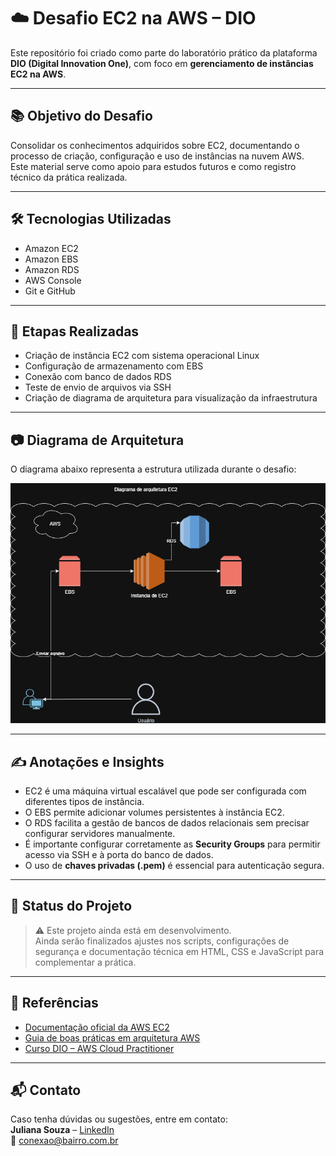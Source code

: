 # ☁️ Desafio EC2 na AWS – DIO

Este repositório foi criado como parte do laboratório prático da plataforma **DIO (Digital Innovation One)**, com foco em **gerenciamento de instâncias EC2 na AWS**.

---

## 📚 Objetivo do Desafio

Consolidar os conhecimentos adquiridos sobre EC2, documentando o processo de criação, configuração e uso de instâncias na nuvem AWS.  
Este material serve como apoio para estudos futuros e como registro técnico da prática realizada.

---

## 🛠️ Tecnologias Utilizadas

- Amazon EC2  
- Amazon EBS  
- Amazon RDS  
- AWS Console  
- Git e GitHub  

---

## 📌 Etapas Realizadas

- Criação de instância EC2 com sistema operacional Linux
- Configuração de armazenamento com EBS
- Conexão com banco de dados RDS
- Teste de envio de arquivos via SSH
- Criação de diagrama de arquitetura para visualização da infraestrutura

---

## 📷 Diagrama de Arquitetura

O diagrama abaixo representa a estrutura utilizada durante o desafio:

![Diagrama EC2](images/diagrama-ec2.png)

---

## ✍️ Anotações e Insights

- EC2 é uma máquina virtual escalável que pode ser configurada com diferentes tipos de instância.
- O EBS permite adicionar volumes persistentes à instância EC2.
- O RDS facilita a gestão de bancos de dados relacionais sem precisar configurar servidores manualmente.
- É importante configurar corretamente as **Security Groups** para permitir acesso via SSH e à porta do banco de dados.
- O uso de **chaves privadas (.pem)** é essencial para autenticação segura.

---

## 🚧 Status do Projeto

> ⚠️ Este projeto ainda está em desenvolvimento.  
Ainda serão finalizados ajustes nos scripts, configurações de segurança e documentação técnica em HTML, CSS e JavaScript para complementar a prática.

---

## 📎 Referências

- [Documentação oficial da AWS EC2](https://docs.aws.amazon.com/ec2/)
- [Guia de boas práticas em arquitetura AWS](https://aws.amazon.com/architecture/)
- [Curso DIO – AWS Cloud Practitioner](https://www.dio.me)

---

## 📬 Contato

Caso tenha dúvidas ou sugestões, entre em contato:  
**Juliana Souza** – [LinkedIn](https://www.linkedin.com/in/seu-perfil)  
📧 conexao@bairro.com.br
